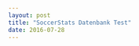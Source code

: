 ```yaml
---
layout: post
title: "SoccerStats Datenbank Test"
date: 2016-07-28
---
```


<script>
	$.ajax({
	  headers: { 'X-Mashape-Key: HwLuc2pw24mshfmxv16rRam5tKQ7p1wQ4Z4jsnKPyo2DsHpSsB' },
	  url: 'https://sportsop-soccer-sports-open-data-v1.p.mashape.com/v1/leagues',
	  dataType: 'json',
	  type: 'GET',
	}).done(function(response) {
	  console.log(response);
	}); 
</script>
